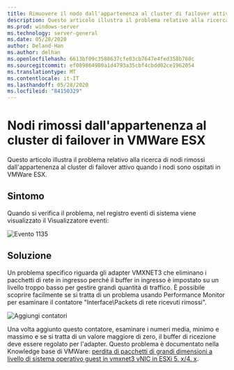 ```yaml
---
title: Rimuovere il nodo dall'appartenenza al cluster di failover attivo
description: Questo articolo illustra il problema relativo alla ricerca di nodi rimossi dall'appartenenza al cluster di failover attivo.
ms.prod: windows-server
ms.technology: server-general
ms.date: 05/28/2020
author: Deland-Han
ms.author: delhan
ms.openlocfilehash: 6613bf09c3588637cfe03cb7647e4fed358b760c
ms.sourcegitcommit: ef089864980a1d4793a35cbf4cbdd02ce1962054
ms.translationtype: MT
ms.contentlocale: it-IT
ms.lasthandoff: 05/28/2020
ms.locfileid: "84150329"
---
```

# <a name="nodes-being-removed-from-failover-cluster-membership-on-vmware-esx"></a>Nodi rimossi dall'appartenenza al cluster di failover in VMWare ESX

Questo articolo illustra il problema relativo alla ricerca di nodi rimossi dall'appartenenza al cluster di failover attivo quando i nodi sono ospitati in VMWare ESX.

## <a name="symptom"></a>Sintomo

Quando si verifica il problema, nel registro eventi di sistema viene visualizzato il Visualizzatore eventi:

![Evento 1135](media/nodes-failover-cluster-vmware/1135.png)

## <a name="resolution"></a>Soluzione

Un problema specifico riguarda gli adapter VMXNET3 che eliminano i pacchetti di rete in ingresso perché il buffer in ingresso è impostato su un livello troppo basso per gestire grandi quantità di traffico. È possibile scoprire facilmente se si tratta di un problema usando Performance Monitor per esaminare il contatore "Interface\Packets di rete ricevuti rimossi".

![Aggiungi contatori](media/nodes-failover-cluster-vmware/0527.png)

Una volta aggiunto questo contatore, esaminare i numeri media, minimo e massimo e se si tratta di un valore maggiore di zero, il buffer di ricezione deve essere regolato per l'adapter. Questo problema è documentato nella Knowledge base di VMWare: [perdita di pacchetti di grandi dimensioni a livello di sistema operativo guest in vmxnet3 vNIC in ESXi 5. x/4. x](https://kb.vmware.com/s/article/2039495).
